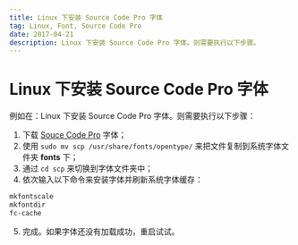 ```yaml
---
title: Linux 下安装 Source Code Pro 字体
tag: Linux, Font, Source Code Pro
date: 2017-04-21
description: Linux 下安装 Source Code Pro 字体。则需要执行以下步骤。
---
```


# Linux 下安装 Source Code Pro 字体

例如在：Linux 下安装 Source Code Pro 字体。则需要执行以下步骤：

1. 下载 [Souce Code Pro](https://github.com/adobe-fonts/source-code-pro) 字体；
2. 使用 `sudo mv scp /usr/share/fonts/opentype/` 来把文件复制到系统字体文件夹 **fonts** 下；
3. 通过 `cd scp` 来切换到字体文件夹中；
4. 依次输入以下命令来安装字体并刷新系统字体缓存：

```bash
mkfontscale
mkfontdir
fc-cache
```

5. 完成。如果字体还没有加载成功，重启试试。

